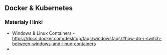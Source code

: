 ## Docker & Kubernetes

### Materiały i linki

- Windows & Linux Containers - https://docs.docker.com/desktop/faqs/windowsfaqs/#how-do-i-switch-between-windows-and-linux-containers
- 